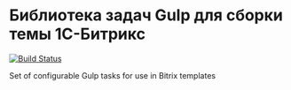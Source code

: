 # Библиотека задач Gulp для сборки темы 1С-Битрикс
[![Build Status](https://travis-ci.org/mvandrew/gulp-bitrix-templates-toolkit.svg?branch=master)](https://travis-ci.org/mvandrew/gulp-bitrix-templates-toolkit)

Set of configurable Gulp tasks for use in Bitrix templates
